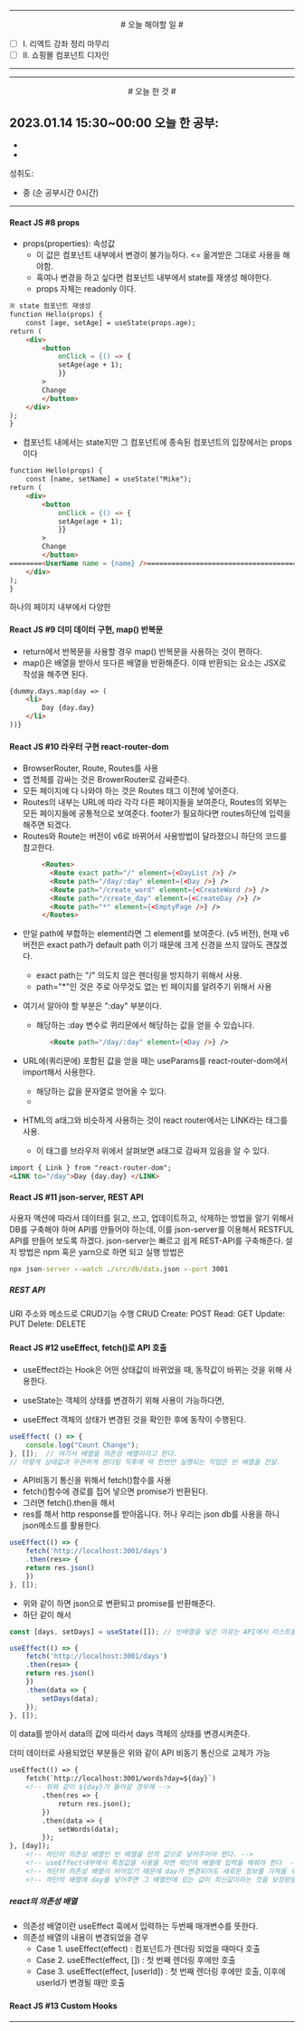 

----

<div align='center'>
# 오늘 해야할 일 #
</div>

- [ ]  Ⅰ. 리엑트 강좌 정리 마무리
- [ ]  Ⅱ. 쇼핑몰 컴포넌트 디자인

----


----

<div align="center"># 오늘 한 것 #</div>

2023.01.14 15:30~00:00 
오늘 한 공부: 
- 
- 
- 

성취도: 
- 중 (순 공부시간 0시간)

----

#### React JS #8 props

- props(properties): 속성값
	- 이 값은 컴포넌트 내부에서 변경이 불가능하다. <= 옮겨받은 그대로 사용을 해야함.
	- 혹여나 변경을 하고 싶다면 컴포넌트 내부에서 state를 재생성 해야한다.
	- props 자체는 readonly 이다.
```html
※ state 컴포넌트 재생성
function Hello(props) {
	const [age, setAge] = useState(props.age);
return (
	<div>
		<button
			onClick = {() => {
			setAge(age + 1);
			}}
		>		
		Change
		</button>
	</div>
);
}
```
- 컴포넌트 내에서는 state지만 그 컴포넌트에 종속된 컴포넌트의 입장에서는 props이다
```html
function Hello(props) {
	const [name, setName] = useState("Mike");
return (
	<div>
		<button
			onClick = {() => {
			setAge(age + 1);
			}}
		>		
		Change
		</button>
========<UserName name = {name} />=================================================
	</div>
);
}
```

하나의 페이지 내부에서 다양한 

####
#### React JS #9 더미 데이터 구현, map() 반복문

- return에서 반복문을 사용할  경우 map() 반복문을 사용하는 것이 편하다.
- map()은 배열을 받아서 또다른 배열을 반환해준다. 이때 반환되는 요소는 JSX로 작성을 해주면 된다.
```html
{dummy.days.map(day => (
	<li>
		Day {day.day}
	</li>
))}
```

####

#### React JS #10 라우터 구현 react-router-dom

- BrowserRouter, Route, Routes를 사용
- 앱 전체를 감싸는 것은 BrowerRouter로 감싸준다.
- 모든 페이지에 다 나와야 하는 것은 Routes 태그 이전에 넣어준다.
- Routes의 내부는 URL에 따라 각각 다른 페이지들을 보여준다, Routes의 외부는 모든 페이지들에 공통적으로 보여준다. footer가 필요하다면 routes하단에 입력을 해주면 되겠다.
- Routes와 Route는 버전이 v6로 바뀌어서 사용방법이 달라졌으니 하단의 코드를 참고한다.
```html
        <Routes>
          <Route exact path="/" element={<DayList />} />
          <Route path="/day/:day" element={<Day />} />
          <Route path="/create_word" element={<CreateWord />} />
          <Route path="/create_day" element={<CreateDay />} />
          <Route path="*" element={<EmptyPage />} />
        </Routes>
```
- 만일 path에 부합하는 element라면 그 element를 보여준다. (v5 버전), 현재 v6버전은 exact path가 default path 이기 때문에 크게 신경을 쓰지 않아도 괜찮겠다.
	- exact path는 "/"  의도치 않은 렌더링을 방지하기 위해서 사용.
	- path="*"인 것은 주로 아무것도 없는 빈 페이지를 알려주기 위해서 사용

- 여기서 알아야 할 부분은 ":day" 부분이다. 
	- 해당하는 :day 변수로 퀴리문에서 해당하는 값을 얻을 수 있습니다.
```html
          <Route path="/day/:day" element={<Day />} />
```

- URL에(쿼리문에) 포함된 값을 얻을 때는 useParams를 react-router-dom에서 import해서 사용한다.
	- 해당하는 값을 문자열로 얻어올 수 있다.
	- 


- HTML의 a태그와 비슷하게 사용하는 것이 react router에서는 LINK라는 태그를 사용.
	- 이 태그를 브라우저 위에서 살펴보면 a태그로 감싸져 있음을 알 수 있다.
```html
import { Link } from "react-router-dom";
<LINK to="/day">Day {day.day} </LINK>
```
####
#### React JS #11 json-server, REST API

사용자 액션에 따라서 데이터를 읽고, 쓰고, 업데이트하고, 삭제하는 방법을 알기 위해서 DB를 구축해야 하며 API를 만들어야 하는데, 이를 json-server를 이용해서 RESTFUL API를 만들어 보도록 하겠다.
json-server는 빠르고 쉽게 REST-API를 구축해준다. 
설치 방법은 npm 혹은 yarn으로 하면 되고
실행 방법은  
```cmd
npx json-server --watch ./src/db/data.json --port 3001
```

##### REST API
URI 주소와 메소드로 CRUD기능 수행
CRUD
	Create: POST
	Read: GET
	Update: PUT
	Delete: DELETE
#####

####
#### React JS #12 useEffect, fetch()로 API 호출

- useEffect라는 Hook은 어떤 상태값이 바뀌었을 때, 동작값이 바뀌는 것을 위해 사용한다.

- useState는 객체의 상태를 변경하기 위해 사용이 가능하다면,
- useEffect 객체의 상태가 변경된 것을 확인한 후에 동작이 수행된다.
```js
useEffect( () => {
	console.log("Count Change");
}, []);  // 여기서 배열을 의존성 배열이라고 한다.
// 이렇게 상태값과 무관하게 렌더링 직후에 딱 한번만 실행되는 작업은 빈 배열을 전달.
```

- API비동기 통신을 위해서 fetch()함수를 사용
- fetch()함수에 경로를 집어 넣으면 promise가 반환된다.
- 그러면 fetch().then을 해서 
- res를 해서 http response를 받아옵니다. 허나 우리는 json db를 사용을 하니 json메소드를 활용한다.
```js
useEffect(() => {
	fetch('http://localhost:3001/days')
	.then(res=> {
	return res.json()
	})
}, []);
```
- 위와 같이 하면 json으로 변환되고 promise를 반환해준다.
- 하단 같이 해서 
```js
const [days, setDays] = useState([]); // 빈배열을 넣은 이유는 API에서 리스트를 가져서 바꿔주는 방식으로 하기 위해서.

useEffect(() => {
	fetch('http://localhost:3001/days')
	.then(res=> {
	return res.json()
	})
	.then(data => {
		setDays(data);
	});
}, []);
```
이 data를 받아서 data의 값에 따라서 days 객체의 상태를 변경시켜준다.

더미 데이터로 사용되었던 부분들은 위와 같이 API 비동기 통신으로 교체가 가능
```html
useEffect(() => {
	fetch(`http://localhost:3001/words?day=${day}`)
	<!-- 위와 같이 ${day}가 들어갈 경우에 -->
		.then(res => {
			return res.json();
		})
		.then(data => {
			setWords(data);
		});
}, [day]);
	<!-- 하단의 의존성 배열인 빈 배열을 안의 값으로 넣어주어야 한다. -->
	<!-- useEffect내부에서 특정값을 사용을 하면 하단의 배열에 입력을 해줘야 한다  -->
	<!-- 하단의 의존성 배열이 비어있기 때문에 day가 변경되어도 새로운 정보를 가져올 수가 없게 된다. -->
	<!-- 하단의 배열에 day를 넣어주면 그 배열안에 있는 값이 최신값이라는 것을 보장받을 수가 있게 된다. -->

```

##### react의 의존성 배열
- 의존성 배열이란 useEffect 훅에서 입력하는 두번째 매개변수를 뜻한다. 
- 의존성 배열의 내용이 변경되었을 경우 
	- Case 1. useEffect(effect) : 컴포넌트가 렌더링 되었을 때마다 호출
	- Case 2. useEffect(effect, []) : 첫 번째 렌더링 후에만 호출
	- Case 3. useEffect(effect, [userId]) : 첫 번째 렌더링 후에만 호출, 이후에 userId가 변경될 때만 호출

#####

####
#### React JS #13 Custom Hooks


----